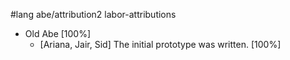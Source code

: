 #lang abe/attribution2 labor-attributions

* Old Abe [100%]
	* [Ariana, Jair, Sid] The initial prototype was written. [100%]
